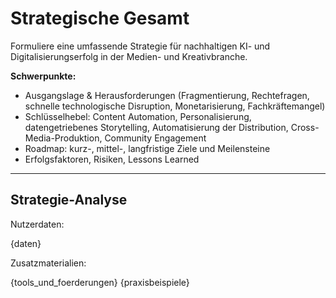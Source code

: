 <!-- gesamtstrategie.md -->
# Strategische Gesamt
Formuliere eine umfassende Strategie für nachhaltigen KI- und Digitalisierungserfolg in der Medien- und Kreativbranche.

**Schwerpunkte:**
- Ausgangslage & Herausforderungen (Fragmentierung, Rechtefragen, schnelle technologische Disruption, Monetarisierung, Fachkräftemangel)
- Schlüsselhebel: Content Automation, Personalisierung, datengetriebenes Storytelling, Automatisierung der Distribution, Cross-Media-Produktion, Community Engagement
- Roadmap: kurz-, mittel-, langfristige Ziele und Meilensteine
- Erfolgsfaktoren, Risiken, Lessons Learned

---

## Strategie-Analyse

Nutzerdaten:

{daten}

Zusatzmaterialien:

{tools_und_foerderungen}
{praxisbeispiele}
